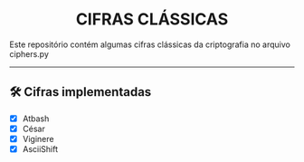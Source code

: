 <h1 style="text-align:center">CIFRAS CLÁSSICAS</h1>

Este repositório contém algumas cifras clássicas da criptografia no arquivo ciphers.py

---

## 🛠️ Cifras implementadas

- [x] Atbash
- [x] César
- [x] Viginere
- [x] AsciiShift
